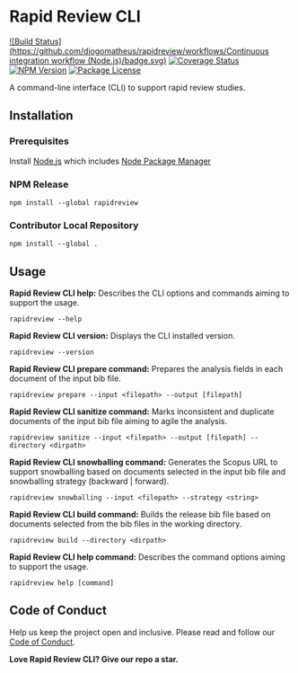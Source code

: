 # Rapid Review CLI

[![Build Status](https://github.com/diogomatheus/rapidreview/workflows/Continuous integration workflow (Node.js)/badge.svg)](https://github.com/diogomatheus/rapidreview/actions/workflows/continuous-integration.yml)
[![Coverage Status](https://coveralls.io/repos/github/diogomatheus/rapidreview/badge.svg)](https://coveralls.io/github/diogomatheus/rapidreview)
[![NPM Version](https://img.shields.io/npm/v/rapidreview.svg?style=flat)](https://www.npmjs.org/package/rapidreview)
[![Package License](https://img.shields.io/npm/l/rapidreview.svg?style=flat)](https://www.npmjs.org/package/rapidreview)

A command-line interface (CLI) to support rapid review studies.

## Installation

### Prerequisites

Install [Node.js][node.js] which includes [Node Package Manager][npm]

### NPM Release

```
npm install --global rapidreview
```

### Contributor Local Repository

```
npm install --global .
```

## Usage

**Rapid Review CLI help:** Describes the CLI options and commands aiming to support the usage.

```
rapidreview --help
```

**Rapid Review CLI version:** Displays the CLI installed version.

```
rapidreview --version
```

**Rapid Review CLI prepare command:** Prepares the analysis fields in each document of the input bib file.

```
rapidreview prepare --input <filepath> --output [filepath]
```

**Rapid Review CLI sanitize command:** Marks inconsistent and duplicate documents of the input bib file aiming to agile the analysis.

```
rapidreview sanitize --input <filepath> --output [filepath] --directory <dirpath>
```

**Rapid Review CLI snowballing command:** Generates the Scopus URL to support snowballing based on documents selected in the input bib file and snowballing strategy (backward | forward).

```
rapidreview snowballing --input <filepath> --strategy <string>
```

**Rapid Review CLI build command:** Builds the release bib file based on documents selected from the bib files in the working directory.

```
rapidreview build --directory <dirpath>
```

**Rapid Review CLI help command:** Describes the command options aiming to support the usage.

```
rapidreview help [command]
```

## Code of Conduct

Help us keep the project open and inclusive. Please read and follow our [Code of Conduct][codeofconduct].

**Love Rapid Review CLI? Give our repo a star.**

[node.js]: https://nodejs.org/
[npm]: https://www.npmjs.com/get-npm
[codeofconduct]: CODE_OF_CONDUCT.md